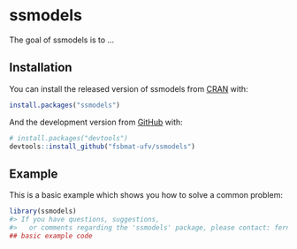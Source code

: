 
<!-- README.md is generated from README.Rmd. Please edit that file -->

# ssmodels

<!-- badges: start -->

<!-- badges: end -->

The goal of ssmodels is to …

## Installation

You can install the released version of ssmodels from
[CRAN](https://CRAN.R-project.org) with:

``` r
install.packages("ssmodels")
```

And the development version from [GitHub](https://github.com/) with:

``` r
# install.packages("devtools")
devtools::install_github("fsbmat-ufv/ssmodels")
```

## Example

This is a basic example which shows you how to solve a common problem:

``` r
library(ssmodels)
#> If you have questions, suggestions,
#>   or comments regarding the 'ssmodels' package, please contact: fernando.bastos@ufv.br
## basic example code
```
